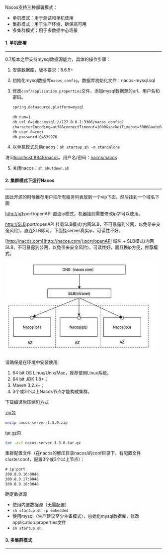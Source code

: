 Nacos支持三种部署模式：

- 单机模式：用于测试和单机使用
- 集群模式：用于生产环境，确保高可用
- 多集群模式：用于多数据中心场景



#### 1. 单机部署

---

0.7版本之后支持mysql数据源能力，具体的操作步骤：

1. 安装数据库，版本要求：5.6.5+

2. 初始化mysql数据库`nacos_config`，数据库初始化文件：nacos-mysql.sql

3. 修改`conf/application.properties`文件，添加mysql数据源的url、用户名和密码。

   ```properties
   spring.datasource.platform=mysql
   
   db.num=1
   db.url.0=jdbc:mysql://127.0.0.1:3306/nacos_config?characterEncoding=utf8&connectTimeout=1000&socketTimeout=3000&autoReconnect=true&useUnicode=true&useSSL=false&serverTimezone=UTC
   db.user.0=root
   db.password.0=539976
   ```

4. 以单机模式启动nacos：`sh startup.sh -m standalone`

访问[localhost:8848/nacos]()，用户名/密码：[nacos/nacos]()

5. 关闭nacos：`sh shutdown.sh`



#### 2. 集群模式下运行Nacos

---

因此开源的时候推荐用户把所有服务列表放到一个vip下面，然后挂到一个域名下面

[http://ip1](http://ip1/):port/openAPI 直连ip模式，机器挂则需要修改ip才可以使用。

[http://SLB](http://slb/):port/openAPI 挂载SLB模式(内网SLB，不可暴露到公网，以免带来安全风险)，直连SLB即可，下面挂server真实ip，可读性不好。

[http://nacos.com](http://nacos.com/):port/openAPI 域名 + SLB模式(内网SLB，不可暴露到公网，以免带来安全风险)，可读性好，而且换ip方便，推荐模式。

![008i3skNgy1gts9rhqdwdj60dj08b0sr02](nacos%E5%AE%89%E8%A3%85.assets/008i3skNgy1gts9rhqdwdj60dj08b0sr02.jpg)

请确保是在环境中安装使用:

1. 64 bit OS Linux/Unix/Mac，推荐使用Linux系统。
2. 64 bit JDK 1.8+；
3. Maven 3.2.x+；
4. 3个或3个以上Nacos节点才能构成集群。



下载编译后压缩包方式

[zip包](https://github.com/alibaba/nacos/releases/download/1.3.0/nacos-server-1.3.0.zip)

```sh
unzip nacos-server-1.3.0.zip
```

[tar.gz包](https://github.com/alibaba/nacos/releases/download/1.3.0/nacos-server-1.3.0.tar.gz)

```sh
tar -xvf nacos-server-1.3.0.tar.gz
```



集群配置文件（在nacos的解压目录nacos/的conf目录下，有配置文件cluster.conf，配置3个或3个以上节点）：

```
# ip:port
200.8.9.16:8848
200.8.9.17:8848
200.8.9.18:8848
```

确定数据源

- 使用内置数据源（无需配置）
- `sh startup.sh -p embedded`
- 使用mysql（生产建议至少主备模式），初始化mysql数据库，修改application.properties文件
- `sh startup.sh`



#### 3. 多集群模式

---

